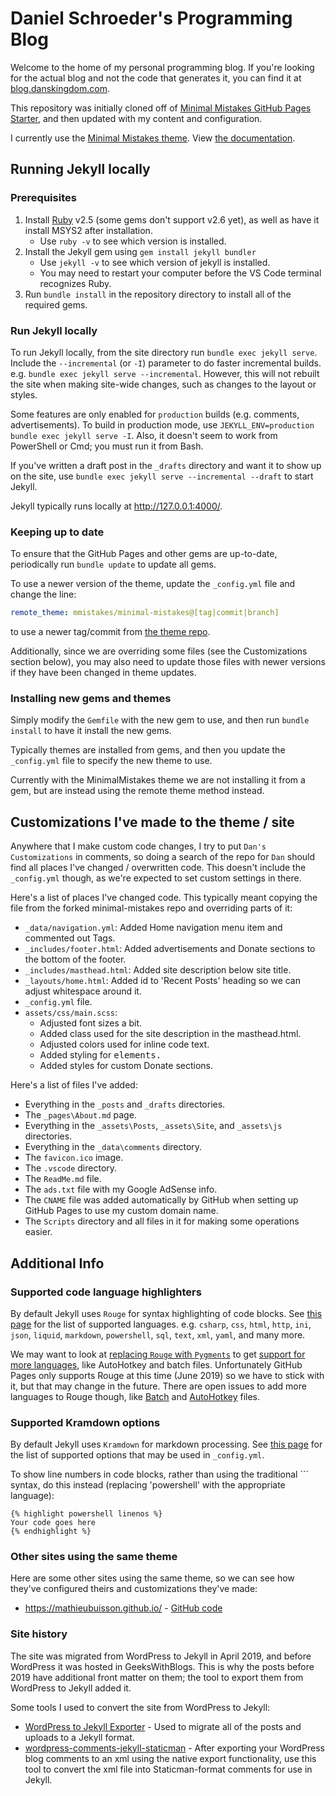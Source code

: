 # Daniel Schroeder's Programming Blog

Welcome to the home of my personal programming blog.
If you're looking for the actual blog and not the code that generates it, you can find it at [blog.danskingdom.com](https://blog.danskingdom.com).

This repository was initially cloned off of [Minimal Mistakes GitHub Pages Starter][MinimalMistakesGitHubPagesStarterRepoUrl], and then updated with my content and configuration.

I currently use the [Minimal Mistakes theme][MinimalMistakesThemeGitHubRepoUrl]. View [the documentation][MinimalMistakesThemeDocumentationUrl].

## Running Jekyll locally

### Prerequisites

1. Install [Ruby][RubyInstallerDownloadPageUrl] v2.5 (some gems don't support v2.6 yet), as well as have it install MSYS2 after installation.
   - Use `ruby -v` to see which version is installed.
1. Install the Jekyll gem using `gem install jekyll bundler`
   - Use `jekyll -v` to see which version of jekyll is installed.
   - You may need to restart your computer before the VS Code terminal recognizes Ruby.
1. Run `bundle install` in the repository directory to install all of the required gems.

### Run Jekyll locally

To run Jekyll locally, from the site directory run `bundle exec jekyll serve`.
Include the `--incremental` (or `-I`) parameter to do faster incremental builds.
e.g. `bundle exec jekyll serve --incremental`.
However, this will not rebuilt the site when making site-wide changes, such as changes to the layout or styles.

Some features are only enabled for `production` builds (e.g. comments, advertisements).
To build in production mode, use `JEKYLL_ENV=production bundle exec jekyll serve -I`. Also, it doesn't seem to work from PowerShell or Cmd; you must run it from Bash.

If you've written a draft post in the `_drafts` directory and want it to show up on the site, use `bundle exec jekyll serve --incremental --draft` to start Jekyll.

Jekyll typically runs locally at http://127.0.0.1:4000/.

### Keeping up to date

To ensure that the GitHub Pages and other gems are up-to-date, periodically run `bundle update` to update all gems.

To use a newer version of the theme, update the `_config.yml` file and change the line:

```yml
remote_theme: mmistakes/minimal-mistakes@[tag|commit|branch]
```

to use a newer tag/commit from [the theme repo][MinimalMistakesThemeGitHubRepoUrl].

Additionally, since we are overriding some files (see the Customizations section below), you may also need to update those files with newer versions if they have been changed in theme updates.

### Installing new gems and themes

Simply modify the `Gemfile` with the new gem to use, and then run `bundle install` to have it install the new gems.

Typically themes are installed from gems, and then you update the `_config.yml` file to specify the new theme to use.

Currently with the MinimalMistakes theme we are not installing it from a gem, but are instead using the remote theme method instead.

## Customizations I've made to the theme / site

Anywhere that I make custom code changes, I try to put `Dan's Customizations` in comments, so doing a search of the repo for `Dan` should find all places I've changed / overwritten code.
This doesn't include the `_config.yml` though, as we're expected to set custom settings in there.

Here's a list of places I've changed code. This typically meant copying the file from the forked minimal-mistakes repo and overriding parts of it:

- `_data/navigation.yml`: Added Home navigation menu item and commented out Tags.
- `_includes/footer.html`: Added advertisements and Donate sections to the bottom of the footer.
- `_includes/masthead.html`: Added site description below site title.
- `_layouts/home.html`: Added id to 'Recent Posts' heading so we can adjust whitespace around it.
- `_config.yml` file.
- `assets/css/main.scss`:
  - Adjusted font sizes a bit.
  - Added class used for the site description in the masthead.html.
  - Adjusted colors used for inline code text.
  - Added styling for <kbd> elements.
  - Added styles for custom Donate sections.

Here's a list of files I've added:

- Everything in the `_posts` and `_drafts` directories.
- The `_pages\About.md` page.
- Everything in the `_assets\Posts`, `_assets\Site`, and `_assets\js` directories.
- Everything in the `_data\comments` directory.
- The `favicon.ico` image.
- The `.vscode` directory.
- The `ReadMe.md` file.
- The `ads.txt` file with my Google AdSense info.
- The `CNAME` file was added automatically by GitHub when setting up GitHub Pages to use my custom domain name.
- The `Scripts` directory and all files in it for making some operations easier.

## Additional Info

### Supported code language highlighters

By default Jekyll uses `Rouge` for syntax highlighting of code blocks.
See [this page][JekyllRogueSyntaxHighlighterSupportedLanguagesUrl] for the list of supported languages.
e.g. `csharp`, `css`, `html`, `http`, `ini`, `json`, `liquid`, `markdown`, `powershell`, `sql`, `text`, `xml`, `yaml`, and many more.

We may want to look at [replacing `Rouge` with `Pygments`][HowToUsePygmentsSyntaxHighlighterWithJekyll] to get [support for more languages][JekyllPygmentsSyntaxHighlighterSupportedLanguagesUrl], like AutoHotkey and batch files. Unfortunately GitHub Pages only supports Rouge at this time (June 2019) so we have to stick with it, but that may change in the future. There are open issues to add more languages to Rouge though, like [Batch][RougeBatchSyntaxHighlightingSupportIssueUrl] and [AutoHotkey][RougeAutoHotkeySyntaxHighlightingSupportIssueUrl] files.

### Supported Kramdown options

By default Jekyll uses `Kramdown` for markdown processing.
See [this page][JekyllKramdownOptionsDocumentationUrl] for the list of supported options that may be used in `_config.yml`.

To show line numbers in code blocks, rather than using the traditional ``` syntax, do this instead (replacing 'powershell' with the appropriate language):

```liquid
{% highlight powershell linenos %}
Your code goes here
{% endhighlight %}
```

### Other sites using the same theme

Here are some other sites using the same theme, so we can see how they've configured theirs and customizations they've made:

- https://mathieubuisson.github.io/ - [GitHub code](https://github.com/MathieuBuisson/MathieuBuisson.github.io)

### Site history

The site was migrated from WordPress to Jekyll in April 2019, and before WordPress it was hosted in GeeksWithBlogs.
This is why the posts before 2019 have additional front matter on them; the tool to export them from WordPress to Jekyll added it.

Some tools I used to convert the site from WordPress to Jekyll:

- [WordPress to Jekyll Exporter][WordPressToJekyllExporterPluginUrl] - Used to migrate all of the posts and uploads to a Jekyll format.
- [wordpress-comments-jekyll-staticman][WordPressCommentsToJekyllStaticmanToolUrl] - After exporting your WordPress blog comments to an xml using the native export functionality, use this tool to convert the xml file into Staticman-format comments for use in Jekyll.

[MinimalMistakesGitHubPagesStarterRepoUrl]: https://github.com/mmistakes/mm-github-pages-starter
[MinimalMistakesThemeGitHubRepoUrl]: https://github.com/mmistakes/minimal-mistakes
[MinimalMistakesThemeDocumentationUrl]: https://mmistakes.github.io/minimal-mistakes/docs/quick-start-guide/
[RubyInstallerDownloadPageUrl]: https://rubyinstaller.org/downloads/
[JekyllRogueSyntaxHighlighterSupportedLanguagesUrl]: https://simpleit.rocks/ruby/jekyll/what-are-the-supported-language-highlighters-in-jekyll/
[JekyllKramdownOptionsDocumentationUrl]: https://kramdown.gettalong.org/options.html
[RougeBatchSyntaxHighlightingSupportIssueUrl]: https://github.com/rouge-ruby/rouge/issues/252
[RougeAutoHotkeySyntaxHighlightingSupportIssueUrl]: https://github.com/rouge-ruby/rouge/issues/1136
[HowToUsePygmentsSyntaxHighlighterWithJekyll]: https://lyk6756.github.io/2016/11/22/use_pygments.html
[JekyllPygmentsSyntaxHighlighterSupportedLanguagesUrl]: https://haisum.github.io/2014/11/07/jekyll-pygments-supported-highlighters/
[WordPressToJekyllExporterPluginUrl]: https://wordpress.org/plugins/jekyll-exporter
[WordPressCommentsToJekyllStaticmanToolUrl]: https://github.com/arthurlacoste/wordpress-comments-jekyll-staticman
